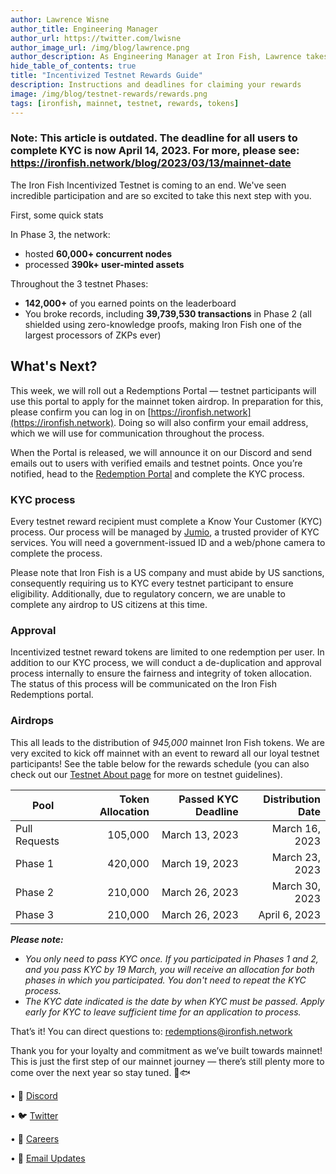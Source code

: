 ```yaml
---
author: Lawrence Wisne
author_title: Engineering Manager
author_url: https://twitter.com/lwisne
author_image_url: /img/blog/lawrence.png
author_description: As Engineering Manager at Iron Fish, Lawrence takes charge of guiding development of the Iron Fish protocol, shipping code, and connecting our technical team with the community.
hide_table_of_contents: true
title: "Incentivized Testnet Rewards Guide"
description: Instructions and deadlines for claiming your rewards
image: /img/blog/testnet-rewards/rewards.png
tags: [ironfish, mainnet, testnet, rewards, tokens]
---
```



### Note: This article is outdated. The deadline for all users to complete KYC is now April 14, 2023. For more, please see: https://ironfish.network/blog/2023/03/13/mainnet-date

The Iron Fish Incentivized Testnet is coming to an end. We've seen incredible participation and are so excited to take this next step with you.

First, some quick stats

In Phase 3, the network:

-   hosted **60,000+ concurrent nodes**
-   processed **390k+ user-minted assets**

Throughout the 3 testnet Phases:

-   **142,000+** of you earned points on the leaderboard
-   You broke records, including **39,739,530 transactions** in Phase 2 (all shielded using zero-knowledge proofs, making Iron Fish one of the largest processors of ZKPs ever)

## What's Next?

This week, we will roll out a Redemptions Portal — testnet participants will use this portal to apply for the mainnet token airdrop. In preparation for this, please confirm you can log in on [https://ironfish.network](https://ironfish.network). Doing so will also confirm your email address, which we will use for communication throughout the process.

When the Portal is released, we will announce it on our Discord and send emails out to users with verified emails and testnet points. Once you’re notified, head to the [Redemption Portal](https://testnet.ironfish.network/redemption) and complete the KYC process.

### KYC process

Every testnet reward recipient must complete a Know Your Customer (KYC) process. Our process will be managed by [Jumio](https://www.jumio.com/global-coverage/), a trusted provider of KYC services. You will need a government-issued ID and a web/phone camera to complete the process.

Please note that Iron Fish is a US company and must abide by US sanctions, consequently requiring us to KYC every testnet participant to ensure eligibility. Additionally, due to regulatory concern, we are unable to complete any airdrop to US citizens at this time.

### Approval

Incentivized testnet reward tokens are limited to one redemption per user. In addition to our KYC process, we will conduct a de-duplication and approval process internally to ensure the fairness and integrity of token allocation. The status of this process will be communicated on the Iron Fish Redemptions portal.

### Airdrops

This all leads to the distribution of *945,000* mainnet Iron Fish tokens. We are very excited to kick off mainnet with an event to reward all our loyal testnet participants! See the table below for the rewards schedule (you can also check out our [Testnet About page](https://testnet.ironfish.network/about) for more on testnet guidelines).

| Pool | Token Allocation | Passed KYC Deadline | Distribution Date |
|---|---:|---:|---:|
| Pull Requests | 105,000 | March 13, 2023 | March 16, 2023 |
| Phase 1 | 420,000 | March 19, 2023 | March 23, 2023 |
| Phase 2 | 210,000 | March 26, 2023 | March 30, 2023 |
| Phase 3 | 210,000 | March 26, 2023 | April 6, 2023 |

***Please note:***

 - *You only need to pass KYC once. If you participated in Phases 1 and 2, and you pass KYC by 19 March, you will receive an allocation for
   both phases in which you participated. You don't need to repeat the KYC process.*
 - *The KYC date indicated is the date by when KYC must be passed. Apply early for KYC to leave sufficient time for an application to process.*

That’s it! You can direct questions to: [redemptions@ironfish.network](mailto:redemptions@ironfish.network)

Thank you for your loyalty and commitment as we’ve built towards mainnet! This is just the first step of our mainnet journey — there’s still plenty more to come over the next year so stay tuned. 🏃🐟


• 🎤 [Discord](https://discord.ironfish.network)

• 🐦 [Twitter](https://twitter.com/ironfishcrypto)

• 🚀 [Careers](https://ironfish.network/careers)

• 📧 [Email Updates](https://ironfish.network/#email-signup)
